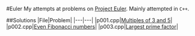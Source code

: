 #Euler
My attempts at problems on [Project Euler](http://projecteuler.net).
Mainly attempted in ```C++```.

##Solutions
|File|Problem|
|---|---|
|p001.cpp|[Multiples of 3 and 5](http://projecteuler.net/problem=1)|
|p002.cpp|[Even Fibonacci numbers](http://projecteuler.net/problem=2)|
|p003.cpp|[Largest prime factor](http://projecteuler.net/problem=3)|
